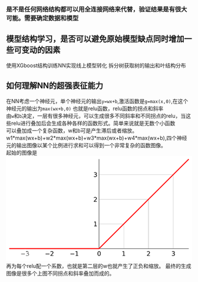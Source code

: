 ### 是不是任何网络结构都可以用全连接网络来代替，验证结果是有很大可能。需要确定数据和模型
## 模型结构学习，是否可以避免原始模型缺点同时增加一些可变动的因素

使用XGboost结构训练NN实现线上模型转化  拆分树获取树的输出和叶结构分布

## 如何理解NN的超强表征能力
在NN考虑一个神经元，单个神经元的输出`y=wx+b`,激活函数是`g=max(x,0)`,在这个神经元的输出为`max(wx+b,0)` 也就是relu函数，relu函数的拐点和斜率  
由`w`和`b`决定，一层有很多神经元，可以生成很多不同斜率和不同拐点的relu，当这些relu进行叠加后会生成各种各样的函数形式。简单来说就是无数个小函数  
可以叠加成一个复杂函数，w和b可是产生滞后或者缩放。  
w1\*max(wx+b)+w2\*max(wx+b)+w3\*max(wx+b)+w4\*max(wx+b),四个神经元的输出图像以某个比例进行求和可以得到一个非常复杂的函数图像。  
起始的图像是 ![Relu](/images/relu.png)  再为每个relu配一个系数，也就是第二层的w也就产生了正负和缩放。
最终的生成图像是很多个上图不同拐点和斜率叠加而成的。
